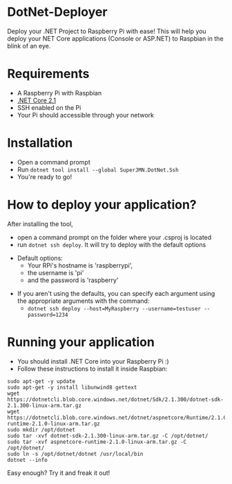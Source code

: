 # DotNet-Deployer
Deploy your .NET Project to Raspberry Pi with ease!
This will help you deploy your NET Core applications (Console or ASP.NET) to Raspbian in the blink of an eye. 

# Requirements

- A Raspberry Pi with Raspbian
- [.NET Core 2.1](https://www.microsoft.com/net/download)
- SSH enabled on the Pi
- Your Pi should accessible through your network

# Installation
- Open a command prompt
- Run `dotnet tool install --global SuperJMN.DotNet.Ssh`
- You're ready to go!

# How to deploy your application?

After installing the tool, 
- open a command prompt on the folder where your .csproj is located
- run `dotnet ssh deploy`. It will try to deploy with the default options
 * Default options: 
    - Your RPi's hostname is 'raspberrypi', 
    - the username is 'pi'  
    - and the password is 'raspberry'
- If you aren't using the defaults, you can specify each argument using the appropriate arguments with the command:
  * `dotnet ssh deploy --host=MyRaspberry --username=testuser --password=1234`

# Running your application
- You should install .NET Core into your Raspberry Pi :)
- Follow these instructions to install it inside Raspbian:

```
sudo apt-get -y update
sudo apt-get -y install libunwind8 gettext
wget https://dotnetcli.blob.core.windows.net/dotnet/Sdk/2.1.300/dotnet-sdk-2.1.300-linux-arm.tar.gz
wget https://dotnetcli.blob.core.windows.net/dotnet/aspnetcore/Runtime/2.1.0/aspnetcore-runtime-2.1.0-linux-arm.tar.gz
sudo mkdir /opt/dotnet
sudo tar -xvf dotnet-sdk-2.1.300-linux-arm.tar.gz -C /opt/dotnet/
sudo tar -xvf aspnetcore-runtime-2.1.0-linux-arm.tar.gz -C /opt/dotnet/
sudo ln -s /opt/dotnet/dotnet /usr/local/bin
dotnet --info
```

Easy enough? Try it and freak it out!
